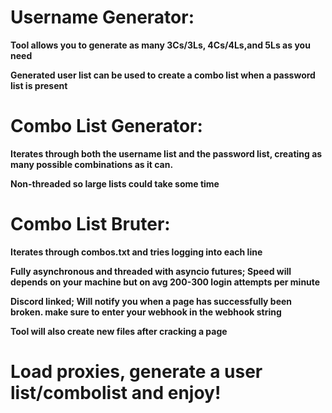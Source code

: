 


# Username Generator:

**Tool allows you to generate as many 3Cs/3Ls, 4Cs/4Ls,and 5Ls as you need**

**Generated user list can be used to create a combo list when a password list is present**

# Combo List Generator:

**Iterates through both the username list and the password list, creating as many possible combinations as it can.**

**Non-threaded so large lists could take some time**

# Combo List Bruter:

**Iterates through combos.txt and tries logging into each line**

**Fully asynchronous and threaded with asyncio futures; Speed will depends on your machine but on avg 200-300 login attempts per minute**

**Discord linked; Will notify you when a page has successfully been broken. make sure to enter your webhook in the webhook string**

**Tool will also create new files after cracking a page**


# Load proxies, generate a user list/combolist and enjoy!
